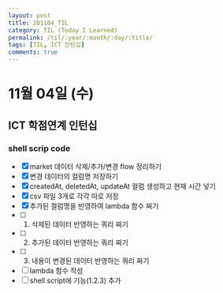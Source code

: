 ```yaml
---
layout: post
title: 201104_TIL
category: TIL (Today I Learned)
permalink: /til/:year/:month/:day/:title/
tags: [TIL, ICT 인턴십]
comments: true
---
```

# 11월 04일 (수)
## ICT 학점연계 인턴십
### shell scrip code
- [x] market 데이터 삭제/추가/변경 flow 정리하기
- [x] 변경 데이터의 컬럼명 저장하기
- [x] createdAt, deletedAt, updateAt 컬럼 생성하고 현재 시간 넣기
- [x] csv 파일 3개로 각각 따로 저장
- [x] 추가된 컬럼명을 반영하여 lambda 함수 짜기
- [ ] 1. 삭제된 데이터 반영하는 쿼리 짜기
- [ ] 2. 추가된 데이터 반영하는 쿼리 짜기
- [ ] 3. 내용이 변경된 데이터 반영하는 쿼리 짜기
- [ ] lambda 함수 작성
- [ ] shell script에 기능(1.2.3) 추가
